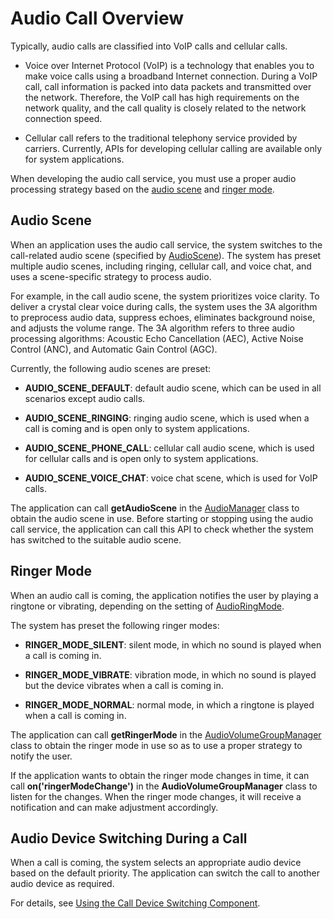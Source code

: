# Audio Call Overview
<!--Kit: Audio Kit-->
<!--Subsystem: Multimedia-->
<!--Owner: @songshenke-->
<!--Designer: @caixuejiang; @hao-liangfei; @zhanganxiang-->
<!--Tester: @Filger-->
<!--Adviser: @w_Machine_cc-->

Typically, audio calls are classified into VoIP calls and cellular calls.

- Voice over Internet Protocol (VoIP) is a technology that enables you to make voice calls using a broadband Internet connection. During a VoIP call, call information is packed into data packets and transmitted over the network. Therefore, the VoIP call has high requirements on the network quality, and the call quality is closely related to the network connection speed.
  
- Cellular call refers to the traditional telephony service provided by carriers. Currently, APIs for developing cellular calling are available only for system applications.

When developing the audio call service, you must use a proper audio processing strategy based on the [audio scene](#audio-scene) and [ringer mode](#ringer-mode).

## Audio Scene

When an application uses the audio call service, the system switches to the call-related audio scene (specified by [AudioScene](../../reference/apis-audio-kit/arkts-apis-audio-e.md#audioscene8)). The system has preset multiple audio scenes, including ringing, cellular call, and voice chat, and uses a scene-specific strategy to process audio.

For example, in the call audio scene, the system prioritizes voice clarity. To deliver a crystal clear voice during calls, the system uses the 3A algorithm to preprocess audio data, suppress echoes, eliminates background noise, and adjusts the volume range. The 3A algorithm refers to three audio processing algorithms: Acoustic Echo Cancellation (AEC), Active Noise Control (ANC), and Automatic Gain Control (AGC).

Currently, the following audio scenes are preset:

- **AUDIO_SCENE_DEFAULT**: default audio scene, which can be used in all scenarios except audio calls.<!--Del-->

- **AUDIO_SCENE_RINGING**: ringing audio scene, which is used when a call is coming and is open only to system applications.

- **AUDIO_SCENE_PHONE_CALL**: cellular call audio scene, which is used for cellular calls and is open only to system applications.<!--DelEnd-->

- **AUDIO_SCENE_VOICE_CHAT**: voice chat scene, which is used for VoIP calls.

The application can call **getAudioScene** in the [AudioManager](../../reference/apis-audio-kit/arkts-apis-audio-AudioManager.md) class to obtain the audio scene in use. Before starting or stopping using the audio call service, the application can call this API to check whether the system has switched to the suitable audio scene.

## Ringer Mode

When an audio call is coming, the application notifies the user by playing a ringtone or vibrating, depending on the setting of [AudioRingMode](../../reference/apis-audio-kit/arkts-apis-audio-e.md#audioringmode).

The system has preset the following ringer modes:

- **RINGER_MODE_SILENT**: silent mode, in which no sound is played when a call is coming in.

- **RINGER_MODE_VIBRATE**: vibration mode, in which no sound is played but the device vibrates when a call is coming in.

- **RINGER_MODE_NORMAL**: normal mode, in which a ringtone is played when a call is coming in.

The application can call **getRingerMode** in the [AudioVolumeGroupManager](../../reference/apis-audio-kit/arkts-apis-audio-AudioVolumeGroupManager.md) class to obtain the ringer mode in use so as to use a proper strategy to notify the user.

If the application wants to obtain the ringer mode changes in time, it can call **on('ringerModeChange')** in the **AudioVolumeGroupManager** class to listen for the changes. When the ringer mode changes, it will receive a notification and can make adjustment accordingly.

## Audio Device Switching During a Call

When a call is coming, the system selects an appropriate audio device based on the default priority. The application can switch the call to another audio device as required.

For details, see [Using the Call Device Switching Component](../avsession/using-switch-call-devices.md).
